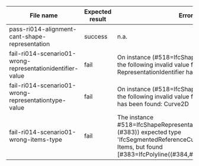 | File name                                                  | Expected result | Error log                                                                                                                                                                                 | Description                                                |
|------------------------------------------------------------|-----------------|-------------------------------------------------------------------------------------------------------------------------------------------------------------------------------------------|------------------------------------------------------------|
| pass-ri014-alignment-cant-shape-representation             | success         | n.a.                                                                                                                                                                                      |                                                            |
| fail-ri014-scenario01-wrong-representationidentifier-value | fail            | On instance (#518=IfcShapeRepresentat...383)),) the following invalid value for RepresentationIdentifier has been found: Profile                                                          | The expected RepresentationIdentifier value was Axis.      |
| fail-ri014-scenario01-wrong-representationtype-value       | fail            | On instance (#518=IfcShapeRepresentat...383)),) the following invalid value for RepresentationType has been found: Curve2D                                                                | The expected RepresentationType value was Curve3D.         |
| fail-ri014-scenario01-wrong-items-type                     | fail            | The instance #518=IfcShapeRepresentation(#17,'Axis','Curve3D',(#383)) expected type 'IfcSegmentedReferenceCurve' for the attribute Items, but found [#383=IfcPolyline((#384,#...#496))]   | The expected type of Items was IfcSegmentedReferenceCurve  |